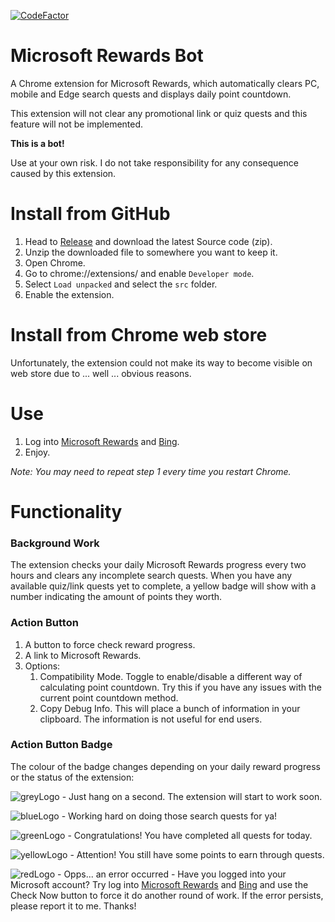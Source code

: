 [![CodeFactor](https://www.codefactor.io/repository/github/tmxkn1/microsoft-reward-chrome-ext/badge)](https://www.codefactor.io/repository/github/tmxkn1/microsoft-reward-chrome-ext)

# Microsoft Rewards Bot

A Chrome extension for Microsoft Rewards, which automatically clears PC, mobile and Edge search quests and displays daily point countdown.

This extension will not clear any promotional link or quiz quests and this feature will not be implemented.

**This is a bot!**

Use at your own risk. I do not take responsibility for any consequence caused by this extension.

# Install from GitHub

1. Head to [Release](https://github.com/tmxkn1/Microsoft-Reward-Chrome-Ext/releases) and download the latest Source code (zip).
2. Unzip the downloaded file to somewhere you want to keep it.
3. Open Chrome.
4. Go to chrome://extensions/ and enable `Developer mode`.
5. Select `Load unpacked` and select the `src` folder.
6. Enable the extension.


# Install from Chrome web store

Unfortunately, the extension could not make its way to become visible on web store due to ... well ... obvious reasons.

# Use

1. Log into [Microsoft Rewards](https://account.microsoft.com/rewards) and [Bing](www.bing.com).
2. Enjoy.

*Note: You may need to repeat step 1 every time you restart Chrome.*

# Functionality

### Background Work

The extension checks your daily Microsoft Rewards progress every two hours and clears any incomplete search quests. When you have any available quiz/link quests yet to complete, a yellow badge will show with a number indicating the amount of points they worth.

### Action Button

1. A button to force check reward progress.
2. A link to Microsoft Rewards.
3. Options:
   1. Compatibility Mode. Toggle to enable/disable a different way of calculating point countdown. Try this if you have any issues with the current point countdown method.
   2. Copy Debug Info. This will place a bunch of information in your clipboard. The information is not useful for end users.

### Action Button Badge

The colour of the badge changes depending on your daily reward progress or the status of the extension:

![greyLogo](https://github.com/tmxkn1/Microsoft-Reward-Chrome-Ext/blob/master/src/img/grey@1x.png?raw=true) - Just hang on a second. The extension will start to work soon.

![blueLogo](https://github.com/tmxkn1/Microsoft-Reward-Chrome-Ext/blob/master/src/img/busy@1x.png?raw=true) - Working hard on doing those search quests for ya!

![greenLogo](https://github.com/tmxkn1/Microsoft-Reward-Chrome-Ext/blob/master/src/img/done@1x.png?raw=true) - Congratulations! You have completed all quests for today.

![yellowLogo](https://github.com/tmxkn1/Microsoft-Reward-Chrome-Ext/blob/master/src/img/warn@1x.png?raw=true) - Attention! You still have some points to earn through quests.

![redLogo](https://github.com/tmxkn1/Microsoft-Reward-Chrome-Ext/blob/master/src/img/err@1x.png?raw=true) - Opps... an error occurred - Have you logged into your Microsoft account? Try log into [Microsoft Rewards](https://account.microsoft.com/rewards) and [Bing](www.bing.com) and use the Check Now button to force it do another round of work. If the error persists, please report it to me. Thanks!
